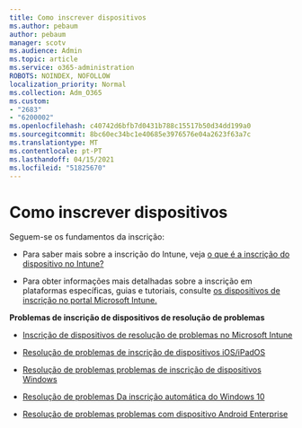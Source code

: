 ```yaml
---
title: Como inscrever dispositivos
ms.author: pebaum
author: pebaum
manager: scotv
ms.audience: Admin
ms.topic: article
ms.service: o365-administration
ROBOTS: NOINDEX, NOFOLLOW
localization_priority: Normal
ms.collection: Adm_O365
ms.custom:
- "2683"
- "6200002"
ms.openlocfilehash: c40742d6bfb7d0431b788c15517b50d34dd199a0
ms.sourcegitcommit: 8bc60ec34bc1e40685e3976576e04a2623f63a7c
ms.translationtype: MT
ms.contentlocale: pt-PT
ms.lasthandoff: 04/15/2021
ms.locfileid: "51825670"
---
```

# <a name="how-to-enroll-devices"></a>Como inscrever dispositivos

Seguem-se os fundamentos da inscrição:

- Para saber mais sobre a inscrição do Intune, veja [o que é a inscrição do dispositivo no Intune?](https://docs.microsoft.com/mem/intune/enrollment/device-enrollment)

- Para obter informações mais detalhadas sobre a inscrição em plataformas específicas, guias e tutoriais, consulte [os dispositivos de inscrição no portal Microsoft Intune.](https://docs.microsoft.com/mem/intune/enrollment/)

**Problemas de inscrição de dispositivos de resolução de problemas**

- [Inscrição de dispositivos de resolução de problemas no Microsoft Intune](https://docs.microsoft.com/mem/intune/enrollment/troubleshoot-device-enrollment-in-intune)

- [Resolução de problemas de inscrição de dispositivos iOS/iPadOS](https://docs.microsoft.com/mem/intune/enrollment/troubleshoot-ios-enrollment-errors)

- [Resolução de problemas problemas de inscrição de dispositivos Windows](https://docs.microsoft.com/mem/intune/enrollment/troubleshoot-windows-enrollment-errors)

- [Resolução de problemas Da inscrição automática do Windows 10](https://docs.microsoft.com/mem/intune/enrollment/troubleshoot-windows-auto-enrollment)

- [Resolução de problemas problemas com dispositivo Android Enterprise](https://docs.microsoft.com/mem/intune/enrollment/troubleshoot-android-enrollment)


